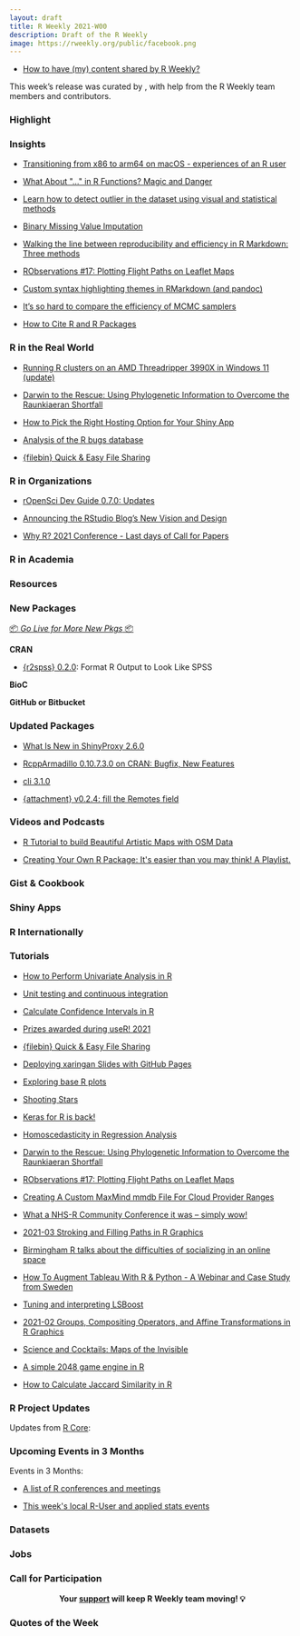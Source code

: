 ```yaml
---
layout: draft
title: R Weekly 2021-W00
description: Draft of the R Weekly
image: https://rweekly.org/public/facebook.png
---
```



+ [How to have (my) content shared by R Weekly?](https://github.com/rweekly/rweekly.org#how-to-have-my-content-shared-by-r-weekly)

This week’s release was curated by [](), with help from the R Weekly team members and contributors.



###  Highlight



### Insights


+ [Transitioning from x86 to arm64 on macOS - experiences of an R user](https://pat-s.me/transitioning-from-x86-to-arm64-on-macos-experiences-of-an-r-user/)


+ [What About "..." in R Functions? Magic and Danger](https://youtu.be/D6nPJGcGRgw) 

+ [Learn how to detect outlier in the dataset using visual and statistical methods](https://www.reneshbedre.com/blog/find-outliers.html)

+ [Binary Missing Value Imputation](https://data-and-the-world.onrender.com/posts/binary-missing-imputation/)

+ [Walking the line between reproducibility and efficiency in R Markdown: Three methods](https://pablobernabeu.github.io/2021/walking-the-line-between-reproducibility-and-efficiency-in-r-markdown-three-methods/)

+ [RObservations #17: Plotting Flight Paths on Leaflet Maps](https://bensstats.wordpress.com/2021/11/16/robservations-17-plotting-flight-paths-on-leaflet-maps/)


+ [Custom syntax highlighting themes in RMarkdown (and pandoc)](https://www.tjmahr.com/custom-highlighting-pandoc-rmarkdown/)

+ [It’s so hard to compare the efficiency of MCMC samplers](https://statmodeling.stat.columbia.edu/2021/11/17/its-so-hard-to-compare-the-efficiency-of-mcmc-samplers/)

+ [How to Cite R and R Packages](https://ropensci.org/blog/2021/11/16/how-to-cite-r-and-r-packages/)

### R in the Real World

+ [Running R clusters on an AMD Threadripper 3990X in Windows 11 (update)](https://lovickconsulting.com/2021/11/18/running-r-clusters-on-an-amd-threadripper-3990x-in-windows-10-2/)

+ [Darwin to the Rescue: Using Phylogenetic Information to Overcome the Raunkiaeran Shortfall](https://geekcologist.wordpress.com/2021/11/17/darwin-to-the-rescue-using-phylogenetic-information-to-overcome-the-raunkiaeran-shortfall/)

+ [How to Pick the Right Hosting Option for Your Shiny App](https://hosting.analythium.io/how-to-pick-the-right-hosting-option-for-your-shiny-app/) 

+ [Analysis of the R bugs database](https://llrs.dev/2021/11/bugs-in-r/)

+ [{filebin} Quick & Easy File Sharing](https://datawookie.dev/blog/2021/11/filebin-quick-easy-file-sharing/)

###  R in Organizations

+ [rOpenSci Dev Guide 0.7.0: Updates](https://ropensci.org/blog/2021/11/18/devguide-0.7.0/)

+ [Announcing the RStudio Blog’s New Vision and Design](https://www.rstudio.com/blog/announcing-the-rstudio-blog-s-new-vision-and-design/)

+ [Why R? 2021 Conference - Last days of Call for Papers](http://whyr.pl//foundation/2021/whyr2021-cfp-ends/)


###  R in Academia



###  Resources



###  New Packages

<p class="added-hostname"><a href="https://rweekly.org/live" target="_blank" class="externalLink">📦 <i>Go Live for More New Pkgs</i> 📦</a></p>

**CRAN**

+ [{r2spss} 0.2.0](https://cran.r-project.org/package=r2spss): Format R Output to Look Like SPSS

**BioC**



**GitHub or Bitbucket**



### Updated Packages

+ [What Is New in ShinyProxy 2.6.0](https://hosting.analythium.io/what-is-new-in-shinyproxy-2-6-0/)

+ [RcppArmadillo 0.10.7.3.0 on CRAN: Bugfix, New Features](http://dirk.eddelbuettel.com/blog/2021/11/18#rcpparmadillo_0.10.7.3.0)

+ [cli 3.1.0](https://www.tidyverse.org/blog/2021/11/cli-3-1-0/)

+ [{attachment} v0.2.4: fill the Remotes field](https://rtask.thinkr.fr/attachment-v0-2-3-fill-the-remotes-field/)


###  Videos and Podcasts

+ [R Tutorial to build Beautiful Artistic Maps with OSM Data](https://www.youtube.com/watch?v=TDVXff6i3kw)

+ [Creating Your Own R Package: It's easier than you may think! A Playlist. ](https://youtube.com/playlist?list=PL4ZUlAlk7Qic9a6aBIMcRs7_CLbIzCalW)


### Gist & Cookbook



### Shiny Apps



### R Internationally



###  Tutorials

+ [How to Perform Univariate Analysis in R](https://finnstats.com/index.php/2021/11/20/how-to-perform-univariate-analysis-in-r/)

+ [Unit testing and continuous integration](https://personalpages.manchester.ac.uk/staff/david.selby/rthritis/2021-11-19-unittesting)

+ [Calculate Confidence Intervals in R](https://finnstats.com/index.php/2021/11/18/calculate-confidence-intervals-in-r/)

+ [Prizes awarded during useR! 2021](https://user2021.r-project.org/blog/2021/11/18/awards/)

+ [{filebin} Quick & Easy File Sharing](https://datawookie.dev/blog/2021/11/filebin-quick-easy-file-sharing/)

+ [Deploying xaringan Slides with GitHub Pages](https://rviews.rstudio.com/2021/11/18/deploying-xaringan-slides-a-ten-step-github-pages-workflow/)

+ [Exploring base R plots](https://hohenfeld.is/posts/exploring-base-r-plots/)

+ [Shooting Stars](https://www.johnmackintosh.net/blog/2021-11-22-shooting-stars/)

+ [Keras for R is back!](https://blogs.rstudio.com/tensorflow/posts/2021-11-18-keras-updates)

+ [Homoscedasticity in Regression Analysis](https://finnstats.com/index.php/2021/11/17/homoscedasticity-in-regression-analysis/)


+ [Darwin to the Rescue: Using Phylogenetic Information to Overcome the Raunkiaeran Shortfall](https://geekcologist.wordpress.com/2021/11/17/darwin-to-the-rescue-using-phylogenetic-information-to-overcome-the-raunkiaeran-shortfall/)

+ [RObservations #17: Plotting Flight Paths on Leaflet Maps](https://bensstats.wordpress.com/2021/11/16/robservations-17-plotting-flight-paths-on-leaflet-maps/)

+ [Creating A Custom MaxMind mmdb File For Cloud Provider Ranges](https://rud.is/b/2021/11/16/creating-a-custom-maxmind-mmdb-file-for-cloud-provider-ranges/)

+ [What a NHS-R Community Conference it was – simply wow!](https://nhsrcommunity.com/blog/what-a-nhs-r-community-conference-it-was-simply-wow/)

+ [2021-03  Stroking and Filling Paths in R Graphics](https://stattech.wordpress.fos.auckland.ac.nz/2021/11/16/2021-03-stroking-and-filling-paths-in-r-graphics/)

+ [Birmingham R talks about the difficulties of socializing in an online space](https://www.r-consortium.org/blog/2021/11/15/birmingham-r-talks-about-the-difficulties-of-socializing-in-an-online-space)

+ [How To Augment Tableau With R & Python - A Webinar and Case Study from Sweden](https://www.rstudio.com/blog/augment-tableau-with-r-python/)

+ [Tuning and interpreting LSBoost](https://thierrymoudiki.github.io/blog/2021/11/15/python/quasirandomizednn/mlsauce/tuning-explaining-lsboost)

+ [2021-02  Groups, Compositing Operators, and Affine Transformations in R Graphics](https://stattech.wordpress.fos.auckland.ac.nz/2021/11/15/2021-02-groups-compositing-operators-and-affine-transformations-in-r-graphics/)

+ [Science and Cocktails: Maps of the Invisible](https://jcheshire.com/visualisation/science-and-cocktails-maps-of-the-invisible/)


+ [A simple 2048 game engine in R](https://coolbutuseless.github.io/2021/11/14/a-simple-2048-game-engine-in-r/)


+ [How to Calculate Jaccard Similarity in R](https://finnstats.com/index.php/2021/11/13/how-to-calculate-jaccard-similarity-in-r/)

<!--<div class="post-more-begin></div><div class="post-more-end"></div>-->

###  R Project Updates

Updates from [R Core](http://developer.r-project.org/blosxom.cgi/R-devel/NEWS):


###  Upcoming Events in 3 Months

Events in 3 Months:


+ [A list of R conferences and meetings](https://jumpingrivers.github.io/meetingsR/events.html)

+ [This week's local R-User and applied stats events](https://community.rstudio.com/c/irl)


### Datasets

### Jobs




###  Call for Participation


<p class="hide-support added-hostname support-rweekly" style="text-align: center;font-weight: bold;">Your <a class="non-visited externalLink" href="https://www.patreon.com/rweekly" onclick="pas(this)">support</a> will keep R Weekly team moving! 💡</p>

###  Quotes of the Week
